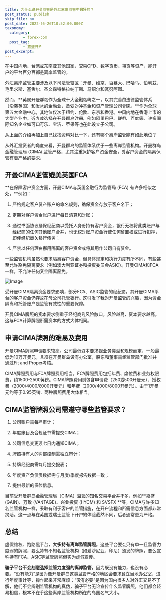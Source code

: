 ```yaml
---
title: 为什么说开曼监管是外汇离岸监管中最好的？
post_status: publish
skip_file: no
post_date: 2022-05-26T10:52:00.000Z
taxonomy:
  category:
        - forex-com
  post_tag:
        - 嘉盛开户
post_excerpt: 
---
```

在中国内地、台湾或东南亚其他国家，交易CFD、数字货币、期货等资产，能开户的平台百分百都是离岸监管的。

外汇离岸监管主要涉及以下司法管辖区：开曼、维京、百慕大、巴哈马、伯利兹、毛里求斯、塞舌尔、圣文森特格拉纳丁斯、马绍尔和瓦努阿图。

然而，**英属开曼群岛作为全球十大金融岛屿之一，以其完善的法律监管体系（沿袭英国）和发达的金融业，备受对冲基金和资产管理公司青睐。**作为全球第五大金融中心，其地位仅次于纽约、伦敦、东京和香港。中国内地在香港上市的大型企业中，近九成选择在开曼群岛注册，例如阿里巴巴、联想、百度等。许多国际知名企业如可口可乐、宝洁、苹果等也在此设立子公司。

从上面的介绍再加上自己找找资料对比一下，还有哪个离岸监管能有如此地位？

从外汇投资者的角度来看，开曼群岛的监管体系优于一些离岸监管机构。开曼群岛金融管理局 (CIMA) 监管严格，尤其注重保护客户资金安全，对客户资金的隔离保管有着严格的要求。

## 开曼CIMA监管媲美英国FCA

**在保障客户资金方面，开曼CIMA与英国金融行为监管局 (FCA) 有许多相似之处，**例如：

1. 严格规定客户资产账户的命名规则，确保资金存放于客户名下；

1. 定期对客户资金账户进行每日清算和对账；

1. 通过书面协议确保经纪商以受托人身份持有客户资金，银行无权将此类账户与经纪商的任何其他账户合并，也无权对账户资金行使任何留置权或进行扣押，即使经纪商欠银行债务；

1. 严禁以任何理由挪用隔离的客户资金或将其用作公司自有资金。

一些监管机构虽然也要求隔离客户资金，但具体规定和执行力度有所不同，有些甚至允许豁免隔离要求（例如澳大利亚证券和投资委员会ASIC）。开曼CIMA和FCA一样，不允许任何资金隔离豁免。

![Image](https://prod-files-secure.s3.us-west-2.amazonaws.com/39ed1227-6d7d-4570-be36-9ccd4a2c4241/bd849744-3fcb-4a37-8312-357962c8f065/image.png?X-Amz-Algorithm=AWS4-HMAC-SHA256&X-Amz-Content-Sha256=UNSIGNED-PAYLOAD&X-Amz-Credential=ASIAZI2LB4663TGPLCUK%2F20250208%2Fus-west-2%2Fs3%2Faws4_request&X-Amz-Date=20250208T041345Z&X-Amz-Expires=3600&X-Amz-Security-Token=IQoJb3JpZ2luX2VjEGsaCXVzLXdlc3QtMiJIMEYCIQD2XISWwjM6ZxbIRH61DtHGRmmlOeS7IZxuKmmWxzj8fwIhAKqLshI0hLOoOBMfojhLZHmL711KWuXKdl4xjBuJ1t5PKogECIT%2F%2F%2F%2F%2F%2F%2F%2F%2F%2FwEQABoMNjM3NDIzMTgzODA1IgxyfwRKL9sO6%2FMH40Iq3AOGSmg9EhQQj%2F86rz7xuMqCpyB6jpSav2dkd7l5yb1PHXj%2Bcp4N2j%2BG%2BNkWvii9hfGUQPxqRJYMkIqN0QSID6CdFWOaDpapCo2Go4mECFuxBAN3OKtObnPc7%2BeZLb0FpN4s5wOBZP91jnhaacnQdF2LpaGLipGO8YGG1D%2B3svsRCl62LIoMFBjHpqMVhnoGuy77JPej6imngExhNvF8B4nnQPCqmyrfIDoMofr4pwr8A%2B6A9I51lAIpUKVIXkV9ErJE8kspa5imRWbTLIjF19YrBsEJc0q3h%2FL9mHXJ69O6zXdrNpTaQMQ6wiMfoird9N%2Fd%2BGrKVxycd898MGZaB%2FxIunf0PrA5XzjwjHXCl9dXnY9Qb1yW6CIYMkEEKuqQeSFak%2FLL4nbuIb5TXzDDq4rPKTKBL2rLTlg%2BpvkTR9N862MEBEYMr%2BfZmFCzWnrAiu2W4Q0hUZwRxSfDQ2dObVyu9W0HDvDC0QcgETDiSS3BIEHUu%2BXlvSKuKml8BirXwmp0yOdt%2FsVJB3QNLWtP8Getc%2BSzT9hBXdbP9FZVJYerKU7r0JniYKbnLn3Dm7bPHV94aoaOxf%2B9dFd4CqqIdErOIahZy5FaTeHWgAEabRqcdDRKoVJm7cRsKwwZkjCAlpu9BjqkAa%2F1xE%2Bi6PSuWQN587H%2BmOK7LMRtBRVkbN2WB86%2F4OYQdo6kD5MJzZDW7uowIAtusJDlHC5qeIUl6mhz8mHVzS64Z9DzybbzIiIYHegARG14YDC4Hq7bVNfI44xxc1oeN7Jj%2B4v3djWRBxAkzic27P2L%2B1ZtZesR%2FomYEWcc0LDWzVwtAaSgOvl8v3WkGLRGFiiLTYm2%2BazGGY6WbxPJOEWqztv7&X-Amz-Signature=1c693d9f3d8c1dcb6c5c3698a60e9e5a8c16c9b3ba1ae97995cd675474722cce&X-Amz-SignedHeaders=host&x-id=GetObject)

受开曼CIMA隔离资金要求影响，部分FCA、ASIC监管的经纪商，其开曼CIMA平台的客户资金仍存放在母公司托管银行。这引发了我对开曼监管的兴趣，因为资金隔离和托管账户是监管有效性的重要保障。

开曼CIMA牌照的资本要求侧重于经纪商的风险敞口，风险越高，资本要求越高。这与FCA计算牌照所需资本的方式大体相同。

## **申请CIMA牌照的难易及费用**

开曼CIMA牌照申请要求较高。公司最低资本要求视业务类型和规模而定，一般最低为10万开曼元，且须在开曼群岛设有办公室，股东和董事需经监管部门批准并通过Fit and Proper考核。

CIMA牌照费用与FCA牌照费用相当。FCA牌照费用包括年费、席位费和业务权限费，约1500-2500英镑。CIMA牌照费用则包含申请费（250或500开曼元）、授权费（2000/4000/8000开曼元）和年费（2000/4000/8000开曼元）。由于1开曼元约等于0.95英镑，两种牌照费用大体相当。

## CIMA监管牌照公司需遵守哪些监管要求？

1. 公司账户需每年审计；

1. 年度账目及合规证书需提交CIMA；

1. 公司信息变更须七日内通知CIMA；

1. 牌照持有人的内部控制需独立审计；

1. 持牌经纪商需每月提交报表；

1. 年度资产负债表数据需与月度/季度报告数据一致；

1. 提供最新的保险信息。

目前受开曼群岛金融管理局（CIMA）监管的知名交易平台并不多，例如**嘉盛 (GAIN)、万致 (VANTAGE)、兴业投资 (HYCM) 和 SVSFX **等。CIMA与许多知名监管机构一样，采取有利于客户的监管措施，在开户流程和所需信息方面都非常灵活。这一点与在英国或瑞士监管下开户的体验截然不同，后者通常更为严格。

## 总结

虚假维权、跑路黑平台，**大多持有离岸监管牌照**。这些平台要么只有单一且监管力度弱的牌照，要么持有不知名监管机构（如爱沙尼亚、印尼）颁发的牌照，要么宣称持有FCA、ASIC等监管牌照但实为虚假宣传。

**骗子平台不会刻意选择监管力度强的离岸监管**，因为既没有能力，也没有必要。“没有能力”是因为像开曼群岛这类监管严格的地区会要求设立当地办公室、进行年度审计等，操作起来非常麻烦；“没有必要”是因为国内很多人对外汇交易不了解，他们不会辨别监管机构的真伪，骗子平台无论宣传什么监管牌照，他们都会轻易相信，根本不在乎这些离岸监管机构所在的岛国名气大小。